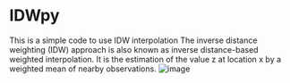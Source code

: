 # IDWpy
This is a simple code to use IDW interpolation
The inverse distance weighting (IDW) approach is also known as inverse distance-based weighted interpolation. It is the estimation of the value z at location x
 by a weighted mean of nearby observations.
 ![image](https://github.com/user-attachments/assets/effecd2a-15e8-4050-9569-606df34f8ff8)
 
